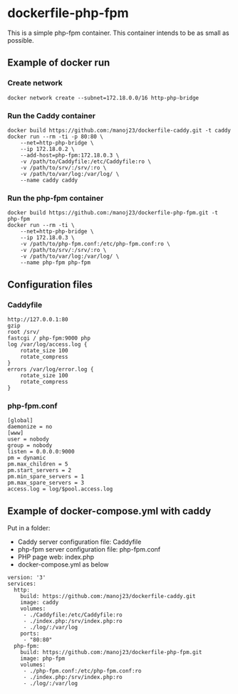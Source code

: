 dockerfile-php-fpm
==================

This is a simple php-fpm container.
This container intends to be as small as possible.

## Example of docker run

### Create network
```
docker network create --subnet=172.18.0.0/16 http-php-bridge
```

### Run the Caddy container
```
docker build https://github.com:/manoj23/dockerfile-caddy.git -t caddy
docker run --rm -ti -p 80:80 \
	--net=http-php-bridge \
	--ip 172.18.0.2 \
	--add-host=php-fpm:172.18.0.3 \
	-v /path/to/Caddyfile:/etc/Caddyfile:ro \
	-v /path/to/srv/:/srv/:ro \
	-v /path/to/var/log:/var/log/ \
	--name caddy caddy
```

### Run the php-fpm container
```
docker build https://github.com:/manoj23/dockerfile-php-fpm.git -t php-fpm
docker run --rm -ti \
	--net=http-php-bridge \
	--ip 172.18.0.3 \
	-v /path/to/php-fpm.conf:/etc/php-fpm.conf:ro \
	-v /path/to/srv/:/srv/:ro \
	-v /path/to/var/log:/var/log/ \
	--name php-fpm php-fpm
```

## Configuration files

### Caddyfile
```
http://127.0.0.1:80
gzip
root /srv/
fastcgi / php-fpm:9000 php
log /var/log/access.log {
	rotate_size 100
	rotate_compress
}
errors /var/log/error.log {
	rotate_size 100
	rotate_compress
}
```

### php-fpm.conf
```
[global]
daemonize = no
[www]
user = nobody
group = nobody
listen = 0.0.0.0:9000
pm = dynamic
pm.max_children = 5
pm.start_servers = 2
pm.min_spare_servers = 1
pm.max_spare_servers = 3
access.log = log/$pool.access.log
```

## Example of docker-compose.yml with caddy

Put in a folder:
* Caddy server configuration file: Caddyfile
* php-fpm server configuration file: php-fpm.conf
* PHP page web: index.php
* docker-compose.yml as below
```
version: '3'
services:
  http:
    build: https://github.com:/manoj23/dockerfile-caddy.git
    image: caddy
    volumes:
     - ./Caddyfile:/etc/Caddyfile:ro
     - ./index.php:/srv/index.php:ro
     - ./log/:/var/log
    ports:
     - "80:80"
  php-fpm:
    build: https://github.com:/manoj23/dockerfile-php-fpm.git
    image: php-fpm
    volumes:
     - ./php-fpm.conf:/etc/php-fpm.conf:ro
     - ./index.php:/srv/index.php:ro
     - ./log/:/var/log
```
